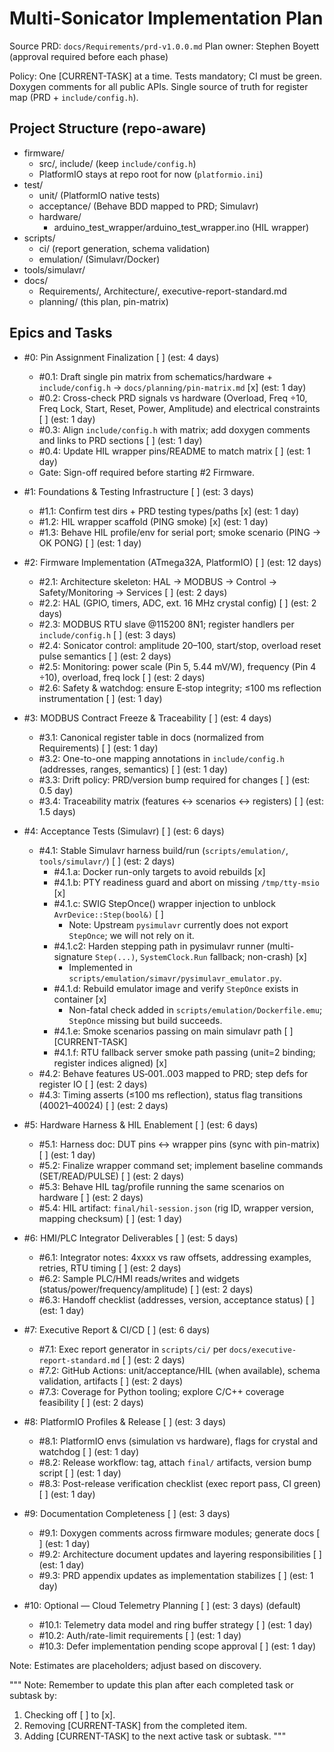 # Multi-Sonicator Implementation Plan

Source PRD: `docs/Requirements/prd-v1.0.0.md`
Plan owner: Stephen Boyett (approval required before each phase)

Policy: One [CURRENT-TASK] at a time. Tests mandatory; CI must be green. Doxygen comments for all public APIs. Single source of truth for register map (PRD + `include/config.h`).

## Project Structure (repo-aware)
- firmware/
  - src/, include/ (keep `include/config.h`)
  - PlatformIO stays at repo root for now (`platformio.ini`)
- test/
  - unit/ (PlatformIO native tests)
  - acceptance/ (Behave BDD mapped to PRD; Simulavr)
  - hardware/
    - arduino_test_wrapper/arduino_test_wrapper.ino (HIL wrapper)
- scripts/
  - ci/ (report generation, schema validation)
  - emulation/ (Simulavr/Docker)
- tools/simulavr/
- docs/
  - Requirements/, Architecture/, executive-report-standard.md
  - planning/ (this plan, pin-matrix)

## Epics and Tasks

- #0: Pin Assignment Finalization [ ] (est: 4 days)
  - #0.1: Draft single pin matrix from schematics/hardware + `include/config.h` → `docs/planning/pin-matrix.md` [x] (est: 1 day)
  - #0.2: Cross-check PRD signals vs hardware (Overload, Freq ÷10, Freq Lock, Start, Reset, Power, Amplitude) and electrical constraints [ ] (est: 1 day)
  - #0.3: Align `include/config.h` with matrix; add doxygen comments and links to PRD sections [ ] (est: 1 day)
  - #0.4: Update HIL wrapper pins/README to match matrix [ ] (est: 1 day)
  - Gate: Sign-off required before starting #2 Firmware.

- #1: Foundations & Testing Infrastructure [ ] (est: 3 days)
  - #1.1: Confirm test dirs + PRD testing types/paths [x] (est: 1 day)
  - #1.2: HIL wrapper scaffold (PING smoke) [x] (est: 1 day)
  - #1.3: Behave HIL profile/env for serial port; smoke scenario (PING → OK PONG) [ ] (est: 1 day)

- #2: Firmware Implementation (ATmega32A, PlatformIO) [ ] (est: 12 days)
  - #2.1: Architecture skeleton: HAL → MODBUS → Control → Safety/Monitoring → Services [ ] (est: 2 days)
  - #2.2: HAL (GPIO, timers, ADC, ext. 16 MHz crystal config) [ ] (est: 2 days)
  - #2.3: MODBUS RTU slave @115200 8N1; register handlers per `include/config.h` [ ] (est: 3 days)
  - #2.4: Sonicator control: amplitude 20–100, start/stop, overload reset pulse semantics [ ] (est: 2 days)
  - #2.5: Monitoring: power scale (Pin 5, 5.44 mV/W), frequency (Pin 4 ÷10), overload, freq lock [ ] (est: 2 days)
  - #2.6: Safety & watchdog: ensure E‑stop integrity; ≤100 ms reflection instrumentation [ ] (est: 1 day)

- #3: MODBUS Contract Freeze & Traceability [ ] (est: 4 days)
  - #3.1: Canonical register table in docs (normalized from Requirements) [ ] (est: 1 day)
  - #3.2: One-to-one mapping annotations in `include/config.h` (addresses, ranges, semantics) [ ] (est: 1 day)
  - #3.3: Drift policy: PRD/version bump required for changes [ ] (est: 0.5 day)
  - #3.4: Traceability matrix (features ↔ scenarios ↔ registers) [ ] (est: 1.5 days)

- #4: Acceptance Tests (Simulavr) [ ] (est: 6 days)
  - #4.1: Stable Simulavr harness build/run (`scripts/emulation/`, `tools/simulavr/`) [ ] (est: 2 days)
    - #4.1.a: Docker run-only targets to avoid rebuilds [x]
    - #4.1.b: PTY readiness guard and abort on missing `/tmp/tty-msio` [x]
    - #4.1.c: SWIG StepOnce() wrapper injection to unblock `AvrDevice::Step(bool&)` [ ]
      - Note: Upstream `pysimulavr` currently does not export `StepOnce`; we will not rely on it.
    - #4.1.c2: Harden stepping path in pysimulavr runner (multi-signature `Step(...)`, `SystemClock.Run` fallback; non-crash) [x]
      - Implemented in `scripts/emulation/simavr/pysimulavr_emulator.py`.
    - #4.1.d: Rebuild emulator image and verify `StepOnce` exists in container [x]
      - Non-fatal check added in `scripts/emulation/Dockerfile.emu`; `StepOnce` missing but build succeeds.
    - #4.1.e: Smoke scenarios passing on main simulavr path [ ] [CURRENT-TASK]
    - #4.1.f: RTU fallback server smoke path passing (unit=2 binding; register indices aligned) [x]
  - #4.2: Behave features US‑001..003 mapped to PRD; step defs for register IO [ ] (est: 2 days)
  - #4.3: Timing asserts (≤100 ms reflection), status flag transitions (40021–40024) [ ] (est: 2 days)

- #5: Hardware Harness & HIL Enablement [ ] (est: 6 days)
  - #5.1: Harness doc: DUT pins ↔ wrapper pins (sync with pin-matrix) [ ] (est: 1 day)
  - #5.2: Finalize wrapper command set; implement baseline commands (SET/READ/PULSE) [ ] (est: 2 days)
  - #5.3: Behave HIL tag/profile running the same scenarios on hardware [ ] (est: 2 days)
  - #5.4: HIL artifact: `final/hil-session.json` (rig ID, wrapper version, mapping checksum) [ ] (est: 1 day)

- #6: HMI/PLC Integrator Deliverables [ ] (est: 5 days)
  - #6.1: Integrator notes: 4xxxx vs raw offsets, addressing examples, retries, RTU timing [ ] (est: 2 days)
  - #6.2: Sample PLC/HMI reads/writes and widgets (status/power/frequency/amplitude) [ ] (est: 2 days)
  - #6.3: Handoff checklist (addresses, version, acceptance status) [ ] (est: 1 day)

- #7: Executive Report & CI/CD [ ] (est: 6 days)
  - #7.1: Exec report generator in `scripts/ci/` per `docs/executive-report-standard.md` [ ] (est: 2 days)
  - #7.2: GitHub Actions: unit/acceptance/HIL (when available), schema validation, artifacts [ ] (est: 2 days)
  - #7.3: Coverage for Python tooling; explore C/C++ coverage feasibility [ ] (est: 2 days)

- #8: PlatformIO Profiles & Release [ ] (est: 3 days)
  - #8.1: PlatformIO envs (simulation vs hardware), flags for crystal and watchdog [ ] (est: 1 day)
  - #8.2: Release workflow: tag, attach `final/` artifacts, version bump script [ ] (est: 1 day)
  - #8.3: Post-release verification checklist (exec report pass, CI green) [ ] (est: 1 day)

- #9: Documentation Completeness [ ] (est: 3 days)
  - #9.1: Doxygen comments across firmware modules; generate docs [ ] (est: 1 day)
  - #9.2: Architecture document updates and layering responsibilities [ ] (est: 1 day)
  - #9.3: PRD appendix updates as implementation stabilizes [ ] (est: 1 day)

- #10: Optional — Cloud Telemetry Planning [ ] (est: 3 days) (default)
  - #10.1: Telemetry data model and ring buffer strategy [ ] (est: 1 day)
  - #10.2: Auth/rate-limit requirements [ ] (est: 1 day)
  - #10.3: Defer implementation pending scope approval [ ] (est: 1 day)

Note: Estimates are placeholders; adjust based on discovery.

"""
Note: Remember to update this plan after each completed task or subtask by:
  1. Checking off [ ] to [x].
  2. Removing [CURRENT-TASK] from the completed item.
  3. Adding [CURRENT-TASK] to the next active task or subtask.
"""
